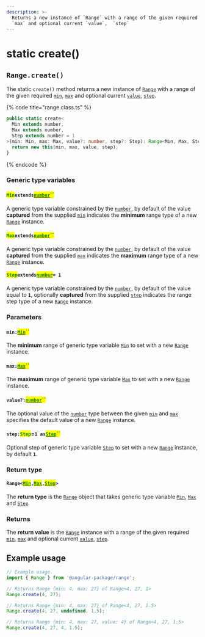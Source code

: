 ```yaml
---
description: >-
  Returns a new instance of `Range` with a range of the given required `min`,
  `max` and optional current `value`,  `step`
---
```


# static create()

## `Range.create()`

The static `create()` method returns a new instance of [`Range`](broken-reference) with a range of the given required [`min`](static-create.md#min-min), [`max`](static-create.md#max-max) and optional current [`value`](static-create.md#value-number), [`step`](static-create.md#step-step-1-asstep).

{% code title="range.class.ts" %}
```typescript
public static create<
  Min extends number,
  Max extends number,
  Step extends number = 1
>(min: Min, max: Max, value?: number, step?: Step): Range<Min, Max, Step> {
  return new this(min, max, value, step);
}
```
{% endcode %}

### Generic type variables

#### <mark style="color:green;">`Min`</mark>`extends`[<mark style="color:green;">`number`</mark>](https://www.typescriptlang.org/docs/handbook/basic-types.html#number)<mark style="color:green;">``</mark>

A generic type variable constrained by the [`number`](https://www.typescriptlang.org/docs/handbook/basic-types.html#number), by default of the value **captured** from the supplied [`min`](static-create.md#min-min) indicates the **minimum** range type of a new [`Range`](broken-reference) instance.

#### <mark style="color:green;">`Max`</mark>`extends`[<mark style="color:green;">`number`</mark>](https://www.typescriptlang.org/docs/handbook/basic-types.html#number)<mark style="color:green;">``</mark>

A generic type variable constrained by the [`number`](https://www.typescriptlang.org/docs/handbook/basic-types.html#number), by default of the value **captured** from the supplied [`max`](static-create.md#max-max) indicates the **maximum** range type of a new [`Range`](broken-reference) instance.

#### <mark style="color:green;">`Step`</mark>`extends`[<mark style="color:green;">`number`</mark>](https://www.typescriptlang.org/docs/handbook/basic-types.html#number)`= 1`

A generic type variable constrained by the [`number`](https://www.typescriptlang.org/docs/handbook/basic-types.html#number), by default of the value equal to **`1`**, optionally **captured** from the supplied [`step`](static-create.md#step-step-1-asstep) indicates the range step type of a new [`Range`](broken-reference) instance.

### Parameters

#### `min:`[<mark style="color:green;">`Min`</mark>](static-create.md#minextendsnumber)<mark style="color:green;">``</mark>

The **minimum** range of generic type variable [`Min`](static-create.md#minextendsnumber) to set with a new [`Range`](broken-reference) instance.

#### `max:`[<mark style="color:green;">`Max`</mark>](static-create.md#maxextendsnumber)<mark style="color:green;">``</mark>

The **maximum** range of generic type variable [`Max`](static-create.md#maxextendsnumber) to set with a new [`Range`](broken-reference) instance.

#### `value?:`[<mark style="color:green;">`number`</mark>](https://www.typescriptlang.org/docs/handbook/basic-types.html#number)<mark style="color:green;">``</mark>

The optional value of the [`number`](https://developer.mozilla.org/en-US/docs/Web/JavaScript/Reference/Global\_Objects/Number) type between the given [`min`](static-create.md#min-min) and [`max`](static-create.md#max-max) specifies the default value of a new [`Range`](broken-reference) instance.

#### `step:`<mark style="color:green;">`Step`</mark>=`1 as`[<mark style="color:green;">`Step`</mark>](../generic-type-variables.md#range-less-than-min-max-step-greater-than-2)<mark style="color:green;">``</mark>

Optional step of generic type variable [`Step`](static-create.md#stepextendsnumber-1) to set with a new [`Range`](broken-reference) instance, by default **`1`**.

### Return type

#### `Range<`[<mark style="color:green;">`Min`</mark>](static-create.md#minextendsnumber)`,`[<mark style="color:green;">`Max`</mark>](static-create.md#maxextendsnumber)`,`[<mark style="color:green;">`Step`</mark>](static-create.md#stepextendsnumber-1)`>`

The **return type** is the [`Range`](broken-reference) object that takes generic type variable [`Min`](static-create.md#minextendsnumber), [`Max`](static-create.md#maxextendsnumber) and [`Step`](static-create.md#stepextendsnumber-1).

### Returns

The **return value** is the [`Range`](broken-reference) instance with a range of the given required [`min`](static-create.md#min-min), [`max`](static-create.md#max-max) and optional current [`value`](static-create.md#value-number), [`step`](static-create.md#step-step-1-asstep).

## Example usage

```typescript
// Example usage.
import { Range } from '@angular-package/range';

// Returns Range {min: 4, max: 27} of Range<4, 27, 1>
Range.create(4, 27);

// Returns Range {min: 4, max: 27} of Range<4, 27, 1.5>
Range.create(4, 27, undefined, 1.5);

// Returns Range {min: 4, max: 27, value: 4} of Range<4, 27, 1.5>
Range.create(4, 27, 4, 1.5);
```
